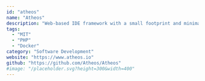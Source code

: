 ```yaml
---
id: "atheos"
name: "Atheos"
description: "Web-based IDE framework with a small footprint and minimal requirements, continued from Codiad."
tags:
  - "MIT"
  - "PHP"
  - "Docker"
category: "Software Development"
website: "https://www.atheos.io"
github: "https://github.com/Atheos/Atheos"
#image: "/placeholder.svg?height=300&width=400"
---
```


